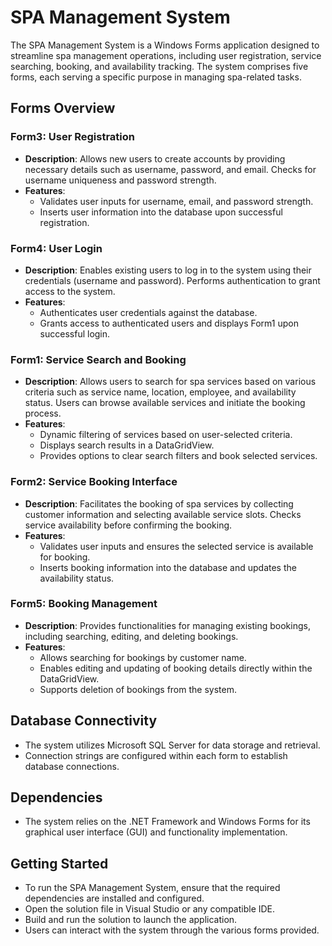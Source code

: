 # SPA Management System

The SPA Management System is a Windows Forms application designed to streamline spa management operations, including user registration, service searching, booking, and availability tracking. The system comprises five forms, each serving a specific purpose in managing spa-related tasks.

## Forms Overview

### Form3: User Registration
- **Description**: Allows new users to create accounts by providing necessary details such as username, password, and email. Checks for username uniqueness and password strength.
- **Features**:
  - Validates user inputs for username, email, and password strength.
  - Inserts user information into the database upon successful registration.

### Form4: User Login
- **Description**: Enables existing users to log in to the system using their credentials (username and password). Performs authentication to grant access to the system.
- **Features**:
  - Authenticates user credentials against the database.
  - Grants access to authenticated users and displays Form1 upon successful login.

### Form1: Service Search and Booking
- **Description**: Allows users to search for spa services based on various criteria such as service name, location, employee, and availability status. Users can browse available services and initiate the booking process.
- **Features**:
  - Dynamic filtering of services based on user-selected criteria.
  - Displays search results in a DataGridView.
  - Provides options to clear search filters and book selected services.

### Form2: Service Booking Interface
- **Description**: Facilitates the booking of spa services by collecting customer information and selecting available service slots. Checks service availability before confirming the booking.
- **Features**:
  - Validates user inputs and ensures the selected service is available for booking.
  - Inserts booking information into the database and updates the availability status.

### Form5: Booking Management
- **Description**: Provides functionalities for managing existing bookings, including searching, editing, and deleting bookings.
- **Features**:
  - Allows searching for bookings by customer name.
  - Enables editing and updating of booking details directly within the DataGridView.
  - Supports deletion of bookings from the system.

## Database Connectivity
- The system utilizes Microsoft SQL Server for data storage and retrieval.
- Connection strings are configured within each form to establish database connections.

## Dependencies
- The system relies on the .NET Framework and Windows Forms for its graphical user interface (GUI) and functionality implementation.

## Getting Started
- To run the SPA Management System, ensure that the required dependencies are installed and configured.
- Open the solution file in Visual Studio or any compatible IDE.
- Build and run the solution to launch the application.
- Users can interact with the system through the various forms provided.
